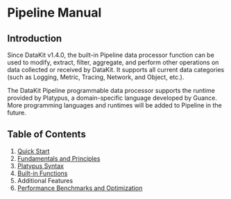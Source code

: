 # Pipeline Manual

## Introduction

Since DataKit v1.4.0, the built-in Pipeline data processor function can be used to modify, extract, filter, aggregate, and perform other operations on data collected or received by DataKit. It supports all current data categories (such as Logging, Metric, Tracing, Network, and Object, etc.).

The DataKit Pipeline programmable data processor supports the runtime provided by Platypus, a domain-specific language developed by Guance. More programming languages and runtimes will be added to Pipeline in the future.


## Table of Contents

1. [Quick Start](pipeline-quick-start.md)
2. [Fundamentals and Principles](pipeline-architecture.md)
3. [Platypus Syntax](pipeline-platypus-grammar.md)
4. [Built-in Functions](pipeline-built-in-function.md)
5. Additional Features
6. [Performance Benchmarks and Optimization](pipeline-benchmark.md)
